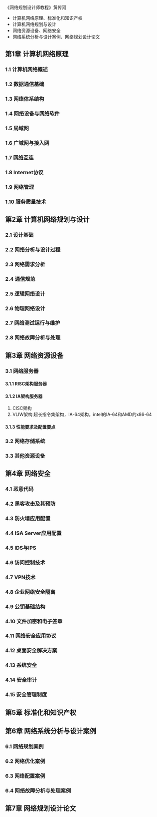 《网络规划设计师教程》黄传河

* 计算机网络原理、标准化和知识产权
* 计算机网络规划与设计
* 网络资源设备、网络安全
* 网络系统分析与设计案例、网络规划设计论文

## 第1章 计算机网络原理
### 1.1 计算机网络概述
### 1.2 数据通信基础
### 1.3 网络体系结构
### 1.4 网络设备与网络软件
### 1.5 局域网
### 1.6 广域网与接入网
### 1.7 网络互连
### 1.8 Internet协议
### 1.9 网络管理
### 1.10 服务质量技术

## 第2章 计算机网络规划与设计
### 2.1 设计基础
### 2.2 网络分析与设计过程
### 2.3 网络需求分析
### 2.4 通信规范
### 2.5 逻辑网络设计
### 2.6 物理网络设计
### 2.7 网络测试运行与维护
### 2.8 网络故障分析与处理

## 第3章 网络资源设备
### 3.1 网络服务器
#### 3.1.1 RISC架构服务器
#### 3.1.2 IA架构服务器
1. CISC架构
2. VLIW架构 超长指令集架构，IA-64架构。intel的IA-64和AMD的x86-64

#### 3.1.3 性能要求及配置要点
### 3.2 网络存储系统
### 3.3 其他资源设备

## 第4章 网络安全
### 4.1 恶意代码
### 4.2 黑客攻击及其预防
### 4.3 防火墙应用配置
### 4.4 ISA Server应用配置
### 4.5 IDS与IPS
### 4.6 访问控制技术
### 4.7 VPN技术
### 4.8 企业网络安全隔离
### 4.9 公钥基础结构
### 4.10 文件加密和电子签章
### 4.11 网络安全应用协议
### 4.12 桌面安全解决方案
### 4.13 系统安全
### 4.14 安全审计
### 4.15 安全管理制度

## 第5章 标准化和知识产权

## 第6章 网络系统分析与设计案例
### 6.1 网络规划案例
### 6.2 网络优化案例
### 6.3 网络配置案例
### 6.4 网络故障分析与处理案例

## 第7章 网络规划设计论文
